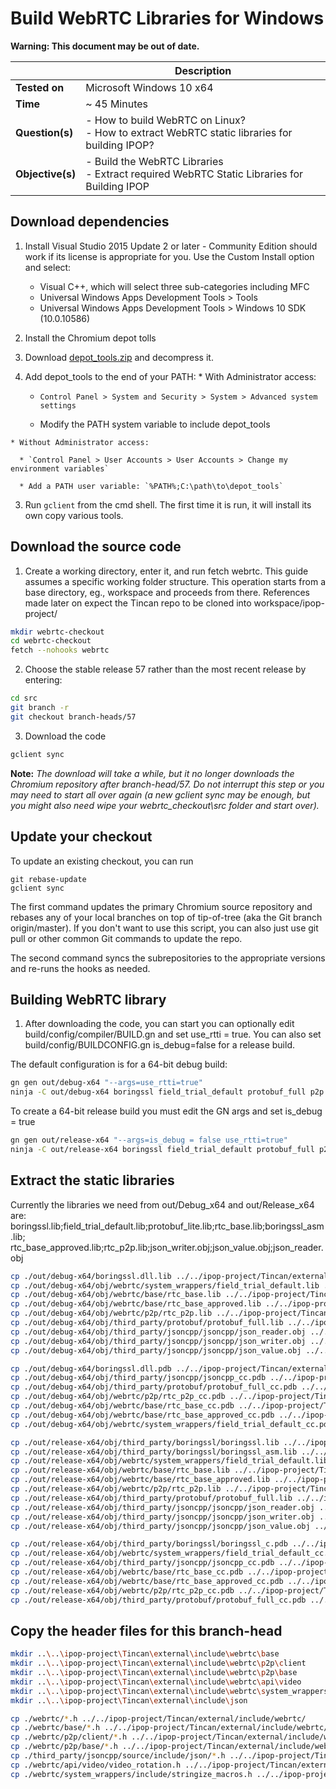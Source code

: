 # Build WebRTC Libraries for Windows

**Warning: This document may be out of date.**

|  | Description |
|---|---|
| **Tested on** | Microsoft Windows 10 x64 |
| **Time** | ~ 45 Minutes |
| **Question(s)** | - How to build WebRTC on Linux?<br /> - How to extract WebRTC static libraries for building IPOP? |
| **Objective(s)**| - Build the WebRTC Libraries<br /> - Extract required WebRTC Static Libraries for Building IPOP |

## Download dependencies
1.  Install Visual Studio 2015 Update 2 or later - Community Edition should work if its license is appropriate for you. Use the Custom Install option and select:

    * Visual C++, which will select three sub-categories including MFC
    * Universal Windows Apps Development Tools > Tools
    * Universal Windows Apps Development Tools > Windows 10 SDK (10.0.10586)


1.  Install the Chromium depot tolls

  1. Download [depot_tools.zip](https://storage.googleapis.com/chrome-infra/depot_tools.zip) and decompress it.
  2. Add depot_tools to the end of your PATH:
    * With Administrator access:

      * `Control Panel > System and Security > System > Advanced system settings`

      * Modify the PATH system variable to include depot_tools

    * Without Administrator access:

      * `Control Panel > User Accounts > User Accounts > Change my environment variables`

      * Add a PATH user variable: `%PATH%;C:\path\to\depot_tools`

  3. Run `gclient` from the cmd shell. The first time it is run, it will install its own copy various tools.


## Download the source code
1.  Create a working directory, enter it, and run fetch webrtc. This guide assumes a specific working folder structure. This operation starts from a base directory, eg., workspace and proceeds from there. References made later on expect the Tincan repo to be cloned into workspace/ipop-project/

  ```bash
  mkdir webrtc-checkout
  cd webrtc-checkout
  fetch --nohooks webrtc
  ```

2.  Choose the stable release 57 rather than the most recent release by entering:
  ```bash
  cd src
  git branch -r
  git checkout branch-heads/57
  ```

3.  Download the code
  ```bash
  gclient sync
  ```

  **Note:** _The download will take a while, but it no longer downloads the Chromium repository after branch-head/57. Do not interrupt this step or you may need to start all over again (a new gclient sync may be enough, but you might also need wipe your webrtc_checkout\src folder and start over)._

## Update your checkout
To update an existing checkout, you can run
```
git rebase-update
gclient sync
```
The first command updates the primary Chromium source repository and rebases any of your local branches on top of tip-of-tree (aka the Git branch origin/master). If you don't want to use this script, you can also just use git pull or other common Git commands to update the repo.

The second command syncs the subrepositories to the appropriate versions and re-runs the hooks as needed.

## Building WebRTC library
1.  After downloading the code, you can start you can optionally edit build/config/compiler/BUILD.gn and set use_rtti = true. You can also set build/config/BUILDCONFIG.gn is_debug=false for a release build.

  The default configuration is for a 64-bit debug build:
  ```bash
  gn gen out/debug-x64 "--args=use_rtti=true"
  ninja -C out/debug-x64 boringssl field_trial_default protobuf_full p2p
  ```  
  To create a 64-bit release build you must edit the GN args and set is_debug = true
  ```bash
  gn gen out/release-x64 "--args=is_debug = false use_rtti=true"
  ninja -C out/release-x64 boringssl field_trial_default protobuf_full p2p
  ```


## Extract the static libraries 

Currently the libraries we need from out/Debug_x64 and out/Release_x64 are:  
boringssl.lib;field_trial_default.lib;protobuf_lite.lib;rtc_base.lib;boringssl_asm.lib;
rtc_base_approved.lib;rtc_p2p.lib;json_writer.obj;json_value.obj;json_reader.obj
  ```bash
cp ./out/debug-x64/boringssl.dll.lib ../../ipop-project/Tincan/external/lib/debug_x64/win/boringssl.lib
cp ./out/debug-x64/obj/webrtc/system_wrappers/field_trial_default.lib ../../ipop-project/Tincan/external/lib/debug_x64/win/
cp ./out/debug-x64/obj/webrtc/base/rtc_base.lib ../../ipop-project/Tincan/external/lib/debug_x64/win/
cp ./out/debug-x64/obj/webrtc/base/rtc_base_approved.lib ../../ipop-project/Tincan/external/lib/debug_x64/win/
cp ./out/debug-x64/obj/webrtc/p2p/rtc_p2p.lib ../../ipop-project/Tincan/external/lib/debug_x64/win/
cp ./out/debug-x64/obj/third_party/protobuf/protobuf_full.lib ../../ipop-project/Tincan/external/lib/debug_x64/win/
cp ./out/debug-x64/obj/third_party/jsoncpp/jsoncpp/json_reader.obj ../../ipop-project/Tincan/external/lib/debug_x64/win/
cp ./out/debug-x64/obj/third_party/jsoncpp/jsoncpp/json_writer.obj ../../ipop-project/Tincan/external/lib/debug_x64/win/
cp ./out/debug-x64/obj/third_party/jsoncpp/jsoncpp/json_value.obj ../../ipop-project/Tincan/external/lib/debug_x64/win/

cp ./out/debug-x64/boringssl.dll.pdb ../../ipop-project/Tincan/external/lib/debug_x64/win/boringssl.pdb
cp ./out/debug-x64/obj/third_party/jsoncpp/jsoncpp_cc.pdb ../../ipop-project/Tincan/external/lib/debug_x64/win/
cp ./out/debug-x64/obj/third_party/protobuf/protobuf_full_cc.pdb ../../ipop-project/Tincan/external/lib/debug_x64/win/
cp ./out/debug-x64/obj/webrtc/p2p/rtc_p2p_cc.pdb ../../ipop-project/Tincan/external/lib/debug_x64/win/
cp ./out/debug-x64/obj/webrtc/base/rtc_base_cc.pdb ../../ipop-project/Tincan/external/lib/debug_x64/win/
cp ./out/debug-x64/obj/webrtc/base/rtc_base_approved_cc.pdb ../../ipop-project/Tincan/external/lib/debug_x64/win/
cp ./out/debug-x64/obj/webrtc/system_wrappers/field_trial_default_cc.pdb ../../ipop-project/Tincan/external/lib/debug_x64/win/

cp ./out/release-x64/obj/third_party/boringssl/boringssl.lib ../../ipop-project/Tincan/external/lib/release_x64/win/
cp ./out/release-x64/obj/third_party/boringssl/boringssl_asm.lib ../../ipop-project/Tincan/external/lib/release_x64/win/
cp ./out/release-x64/obj/webrtc/system_wrappers/field_trial_default.lib ../../ipop-project/Tincan/external/lib/release_x64/win/
cp ./out/release-x64/obj/webrtc/base/rtc_base.lib ../../ipop-project/Tincan/external/lib/release_x64/win/
cp ./out/release-x64/obj/webrtc/base/rtc_base_approved.lib ../../ipop-project/Tincan/external/lib/release_x64/win/
cp ./out/release-x64/obj/webrtc/p2p/rtc_p2p.lib ../../ipop-project/Tincan/external/lib/release_x64/win/
cp ./out/release-x64/obj/third_party/protobuf/protobuf_full.lib ../../ipop-project/Tincan/external/lib/release_x64/win/
cp ./out/release-x64/obj/third_party/jsoncpp/jsoncpp/json_reader.obj ../../ipop-project/Tincan/external/lib/release_x64/win/
cp ./out/release-x64/obj/third_party/jsoncpp/jsoncpp/json_writer.obj ../../ipop-project/Tincan/external/lib/release_x64/win/
cp ./out/release-x64/obj/third_party/jsoncpp/jsoncpp/json_value.obj ../../ipop-project/Tincan/external/lib/release_x64/win/

cp ./out/release-x64/obj/third_party/boringssl/boringssl_c.pdb ../../ipop-project/Tincan/external/lib/release_x64/win/
cp ./out/release-x64/obj/webrtc/system_wrappers/field_trial_default_cc.pdb ../../ipop-project/Tincan/external/lib/release_x64/win/
cp ./out/release-x64/obj/third_party/jsoncpp/jsoncpp_cc.pdb ../../ipop-project/Tincan/external/lib/release_x64/win/
cp ./out/release-x64/obj/webrtc/base/rtc_base_cc.pdb ../../ipop-project/Tincan/external/lib/release_x64/win/
cp ./out/release-x64/obj/webrtc/base/rtc_base_approved_cc.pdb ../../ipop-project/Tincan/external/lib/release_x64/win/
cp ./out/release-x64/obj/webrtc/p2p/rtc_p2p_cc.pdb ../../ipop-project/Tincan/external/lib/release_x64/win/
cp ./out/release-x64/obj/third_party/protobuf/protobuf_full_cc.pdb ../../ipop-project/Tincan/external/lib/release_x64/win/
  ```
## Copy the header files for this branch-head

  ```bash
mkdir ..\..\ipop-project\Tincan\external\include\webrtc\base
mkdir ..\..\ipop-project\Tincan\external\include\webrtc\p2p\client
mkdir ..\..\ipop-project\Tincan\external\include\webrtc\p2p\base
mkdir ..\..\ipop-project\Tincan\external\include\webrtc\api\video
mkdir ..\..\ipop-project\Tincan\external\include\webrtc\system_wrappers
mkdir ..\..\ipop-project\Tincan\external\include\json

cp ./webrtc/*.h ../../ipop-project/Tincan/external/include/webrtc/
cp ./webrtc/base/*.h ../../ipop-project/Tincan/external/include/webrtc/base
cp ./webrtc/p2p/client/*.h ../../ipop-project/Tincan/external/include/webrtc/p2p/client
cp ./webrtc/p2p/base/*.h ../../ipop-project/Tincan/external/include/webrtc/p2p/base
cp ./third_party/jsoncpp/source/include/json/*.h ../../ipop-project/Tincan/external/include/json
cp ./webrtc/api/video/video_rotation.h ../../ipop-project/Tincan/external/include/webrtc/api/video/
cp ./webrtc/system_wrappers/include/stringize_macros.h ../../ipop-project/Tincan/external/include/webrtc/system_wrappers/include
  ```